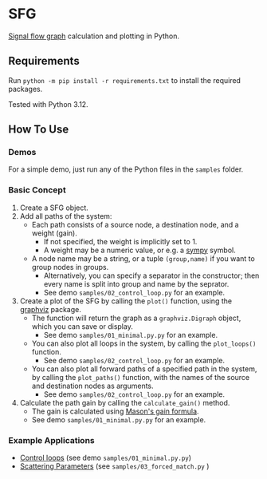 SFG
===

[Signal flow graph](https://en.wikipedia.org/wiki/Signal-flow_graph) calculation and plotting in Python.


## Requirements

Run `python -m pip install -r requirements.txt` to install the required packages.

Tested with Python 3.12.


## How To Use

### Demos

For a simple demo, just run any of the Python files in the `samples` folder.

### Basic Concept

1. Create a SFG object.
2. Add all paths of the system:
    - Each path consists of a source node, a destination node, and a weight (gain).
        - If not specified, the weight is implicitly set to 1.
        - A weight may be a numeric value, or e.g. a [sympy](https://pypi.org/project/sympy/) symbol.
    - A node name may be a string, or a tuple `(group,name)` if you want to group nodes in groups.
        - Alternatively, you can specify a separator in the constructor; then every name is split into group and name by the seprator.
        - See demo `samples/02_control_loop.py` for an example.
3. Create a plot of the SFG by calling the `plot()` function, using the [graphviz](https://pypi.org/project/graphviz/) package.
    - The function will return the graph as a `graphviz.Digraph` object, which you can save or display.
        - See demo `samples/01_minimal.py.py` for an example.
    - You can also plot all loops in the system, by calling the `plot_loops()` function.
        - See demo `samples/02_control_loop.py` for an example.
    - You can also plot all forward paths of a specified path in the system, by calling the `plot_paths()` function, with the names of the source and destination nodes as arguments.
        - See demo `samples/02_control_loop.py` for an example.
4. Calculate the path gain by calling the `calculate_gain()` method.
    - The gain is calculated using [Mason's gain formula](https://en.wikipedia.org/wiki/Mason's_gain_formula).
    - See demo `samples/01_minimal.py.py` for an example.

### Example Applications

- [Control loops](https://en.wikipedia.org/wiki/Control_loop) (see demo `samples/01_minimal.py.py`)
- [Scattering Parameters](https://en.wikipedia.org/wiki/) (see `samples/03_forced_match.py` )
